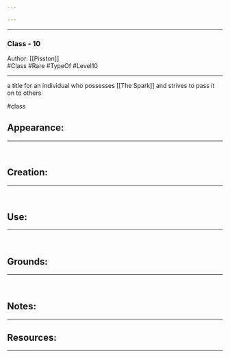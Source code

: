 ```yaml
---

---
```


- - -
### Class - 10
Author: [[Pisston]] <br> #Class #Rare #TypeOf  #Level10
- - - 
a title for an individual who possesses [[The Spark]] and strives to pass it on to others

#class

## Appearance:<br>
- - -

<br>

## Creation: <br>
- - -
<br>

## Use:<br>
- - -
<br>

## Grounds:<br>
- - -
<br>

## Notes:<br>
- - - 


## Resources:
- - -
